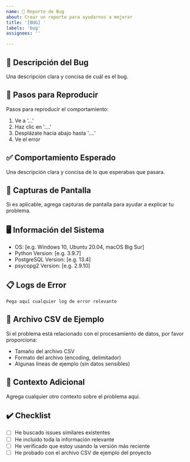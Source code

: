 ```yaml
---
name: 🐛 Reporte de Bug
about: Crear un reporte para ayudarnos a mejorar
title: '[BUG] '
labels: 'bug'
assignees: ''

---
```


## 🐛 Descripción del Bug
Una descripción clara y concisa de cuál es el bug.

## 🔄 Pasos para Reproducir
Pasos para reproducir el comportamiento:
1. Ve a '...'
2. Haz clic en '....'
3. Desplázate hacia abajo hasta '....'
4. Ve el error

## ✅ Comportamiento Esperado
Una descripción clara y concisa de lo que esperabas que pasara.

## 📸 Capturas de Pantalla
Si es aplicable, agrega capturas de pantalla para ayudar a explicar tu problema.

## 🖥️ Información del Sistema
- OS: [e.g. Windows 10, Ubuntu 20.04, macOS Big Sur]
- Python Version: [e.g. 3.9.7]
- PostgreSQL Version: [e.g. 13.4]
- psycopg2 Version: [e.g. 2.9.10]

## 📋 Logs de Error
```
Pega aquí cualquier log de error relevante
```

## 📁 Archivo CSV de Ejemplo
Si el problema está relacionado con el procesamiento de datos, por favor proporciona:
- Tamaño del archivo CSV
- Formato del archivo (encoding, delimitador)
- Algunas líneas de ejemplo (sin datos sensibles)

## 🔧 Contexto Adicional
Agrega cualquier otro contexto sobre el problema aquí.

## ✔️ Checklist
- [ ] He buscado issues similares existentes
- [ ] He incluido toda la información relevante
- [ ] He verificado que estoy usando la versión más reciente
- [ ] He probado con el archivo CSV de ejemplo del proyecto
